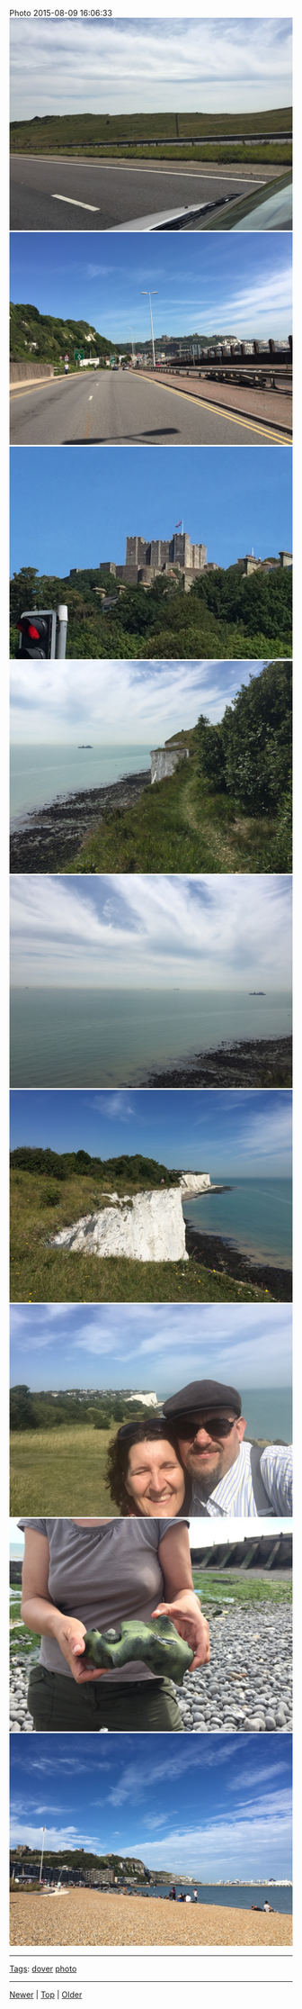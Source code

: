 <!--
title: Photo 2015-08-09 16
date: 2020-06-28T14:57:48.978Z
tags: dover, photo
-->










Photo 2015-08-09 16:06:33
![](126261105797-0.jpg)
![](126261105797-1.jpg)
![](126261105797-2.jpg)
![](126261105797-3.jpg)
![](126261105797-4.jpg)
![](126261105797-5.jpg)
![](126261105797-6.jpg)
![](126261105797-7.jpg)
![](126261105797-8.jpg)

<!--BOTTOM-POST-NAVIGATION-->
---

[Tags](tags.md): [dover](tag-dover.md) [photo](tag-photo.md)

---

[Newer](126202669317.md) | [Top](index.md) | [Older](126830838692.md)